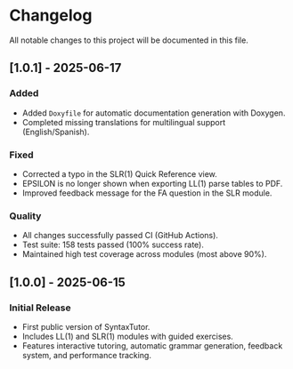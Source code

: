 # Changelog

All notable changes to this project will be documented in this file.

## [1.0.1] - 2025-06-17
### Added
- Added `Doxyfile` for automatic documentation generation with Doxygen.
- Completed missing translations for multilingual support (English/Spanish).

### Fixed
- Corrected a typo in the SLR(1) Quick Reference view.
- EPSILON is no longer shown when exporting LL(1) parse tables to PDF.
- Improved feedback message for the FA question in the SLR module.

### Quality
- All changes successfully passed CI (GitHub Actions).
- Test suite: 158 tests passed (100% success rate).
- Maintained high test coverage across modules (most above 90%).

## [1.0.0] - 2025-06-15
### Initial Release
- First public version of SyntaxTutor.
- Includes LL(1) and SLR(1) modules with guided exercises.
- Features interactive tutoring, automatic grammar generation, feedback system, and performance tracking.
